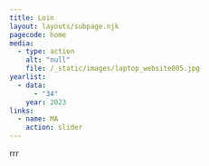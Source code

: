 ```yaml
---
title: Loin
layout: layouts/subpage.njk
pagecode: home
media:
  - type: action
    alt: "null"
    file: /_static/images/laptop_website005.jpg
yearlist:
  - data:
      - "34"
    year: 2023
links:
  - name: MA
    action: slider
---
```

rrr
